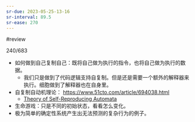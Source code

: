 ```yaml
---
sr-due: 2023-05-25-13-16
sr-interval: 89.5
sr-ease: 270
---
```


#review 

240/683
- 如何做到自己复制自己：既将自己做为执行的指令，也将自己做为执行的数据。
	- 我们只是做到了代码逻辑支持自复制。但是还是需要一个额外的解释器来执行。细胞做到了解释器也在自身里。
- 自复制自动机理论： https://www.51cto.com/article/694038.html
	- [Theory of Self-Reproducing Automata](z_文献笔记/files/Theory%20of%20Self-Reproducing%20Automata.pdf)
- 生命游戏：只是不同的初始状态，看看怎么变化。
- 极为简单的确定性系统产生出无法预测的复杂行为的例子。